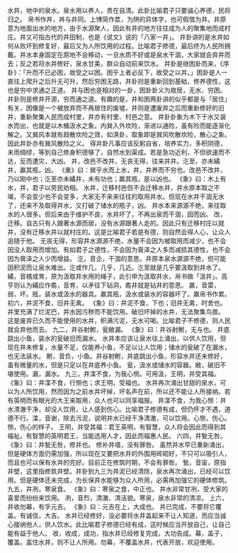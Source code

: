 水井，地中的泉水。泉水用以养人，贵在自清。此卦比喻君子只要诚心养德，民将归之。
帛书作丼，丼与井同。上博简作汬，为阱的异体字，也可假借为井。井原意为地面出水的地方，由于水源聚人，因此有井的地方往往成为人的聚集地而成村庄。井又可指古代的井田制，也是《说文》说的「八家一井」。
井卦讲的是水井如何从败坏到修复好，最后又为人所饮用的过程。比喻君子修德，最后终为人民所拥戴。井水本身固定在原地不会移动，一旦水质不好或是泉水干涸，大家就会弃井而去；反之若将水井修好，泉水甘美，群众自动前来饮水。
井卦是继困卦而来，《序卦》：「升而不已必困，故受之以困。困乎上者必反下，故受之以井。」困卦是人一直往上爬升之后升无可升，然后穷困无路，井卦则是重新回到基础，修养德性，这也是穷中求通之正道。
井与困也是相对的一卦，困卦卦义为故居，无水、穷困。井卦则是修井开源，穷而通之道。有趣的是，井和困两卦讲的似乎都是与「居住」有关，困像是一个被放弃而不再居住的废墟，井则是遭废弃之后而重新修好的旧井，重新聚集人民而成村里，井亦有村里、村邑之意。
井卦卦象为木下于水又装水而出，也就是以木桶汲水之象。内巽入外坎险，渐进以通险，虽有险而能逐渐化解之。又巽风本就有趋散坎险之效，如涣卦，取象即是巽风吹散坎险，散心之象。因此井卦亦有巽风散险之义。
得井卦凡事应该反躬自省，培养实力，多积阴德，未雨绸缪，等到自己修身积德够了，自然水到渠成。若是急功近利，不但欲速而不达，反而遭灾，大凶。
井，改邑不改井，无丧无得，往来井井。汔至，亦未繘井，羸其瓶，凶。
《彖》曰：巽乎水而上水，井，井养而不穷也。改邑不改井，乃以刚中也；汔至亦未繘井，未有功也；羸其瓶，是以凶也。
《象》曰：木上有水，井，君子以劳民劝相。
水井，迁移村邑但不会迁移水井，井水原本取之不竭，不会变少也不会变多，大家无不来来往往的取用井水。但现在水井干涸无水了，还来不及取得井水，又打破了储水的瓶子，凶。
井水本来源源不绝，来往取水的人很多。但后来由于维护不良，水井坏了，不再出泉而干涸，因而凶。
改，迁移。自古只有人跟著水源而居，没有水源跟著人走的。因此只有迁移村庄以就井，没有迁移水井以就村庄的。这是比喻君子若是有德，则自然会得人心，让众人追随于他。
无丧无得，形容井水源源不绝，水量不会因为被取用而减少，也不会因没人取用而增加。有如君子之德性，不会因为膏泽之人多而减损其德性，也不会因为膏泽之人少而增益。
汔，音企，干涸的意思。井原本泉水源源不绝，但可能因积泥而让泉水难出。汔或作几，几乎，几近。汔至就是几乎要汲取到井水了。繘，音橘或育，原为汲取井水用的绳子，此引申为汲取井水，帛书做「汲井」。高亨则认为繘应作矞，音育，以矛往下钻洞，矞井就是钻井的意思。
羸，音雷，弱，坏。瓶，装水或汲水的器具。羸其瓶，汲水或装水的容器坏了。羸帛书作累。
初六，井泥不食，旧井无禽。
《象》曰：井泥不食，下也；旧井无禽，时舍也。
井里充满了烂泥巴，井水因污秽而不能饮用。破旧坏掉的水井，无法聚集鸟兽。
这是废弃已久而不能使用的水井，积满污泥，无水可喝。比喻君子不修德，则人民就会弃他而去。
九二，井谷射鲋，瓮敝漏。
《象》曰：井谷射鲋，无与也。
井底跳出小鱼，装水的瓮破旧而漏水。
水井本应该让泉水往上涌出，以供人饮用，但现在井未修复，水量不足，仅能养小鱼，不足以让人饮用；储水的瓮破了在漏水，也无法装水。
鲋，音负，小鱼。井谷射鲋，井底跳出小鱼，形容水井还未修好，虽有微量的水，但是只足以在井底养小鱼。
瓮，汲水或储水的容器。敝，破旧不堪使用。漏，漏水。
九三，井渫不食，为我心恻。可用汲，王明，并受其福。
《象》曰：井渫不食，行恻也；求王明，受福也。
水井再次涌出甘甜的泉水，可以为人所饮用，然而因为之前水井坏掉，坏名声在前，所以还不能让人所接纳。若有英明而有眼光的大王来取用，众人也可以同享福报。
井渫不食，为我心恻：井水清澈干净，却没人饮用，让人感到伤心。比喻君子修德有成，但仍怀才不遇，道德不行。渫，音谢，除去污泥，说明井水已经干净清澈，可以饮用。心恻，伤心。恻，伤心的样子。
王明，并受其福：君王英明，有智慧，众人将会因此而得到其福祉。有智慧的英明君王，当能选用人才，因此而福惠人民。
六四，井甃无咎。
《象》曰：井甃无咎，修井也。
修补井墙，没有罪咎。
虽然井水早已重新涌出，但是硬体方面仍需加强，所以现在又要把水井的外围用砖砌好，不只可以吸引人，而且也可以保有水井的完好。目前正在修筑时期，不会有罪咎。
甃，音宙，原指井壁，这里指修筑井壁。井卦到九三为井泥已经清除，泉水再次涌出，已经可以饮用。但是硬体还未完成，为长保井水能够为众人所用，必需再加强它的硬体修筑。
九五，井冽，寒泉食。
《象》曰：寒泉之食，中正也。
井水非常甘冽，受大家的喜爱而纷纷来饮用。
冽，音烈，清澈、清洁貌。寒泉，泉水非常的清凉。
上六，井收勿幕，有孚元吉。
《象》曰：元吉在上，大成也。
井已完成，不要将它覆盖。有诚信，大吉。
水井已经修好，没必要将水井盖起来不让人知道，而应当诚心接纳他人，供人饮水。此比喻君子修德已经有成，这时候应当开放自己，让自己能有益于他人。
收，收成，成功，指水井已经修复完成，大功告成。幕，盖子，覆盖。盖住水井，则不让人所用。勿幕，不覆盖水井，代表开放，欢迎使用。